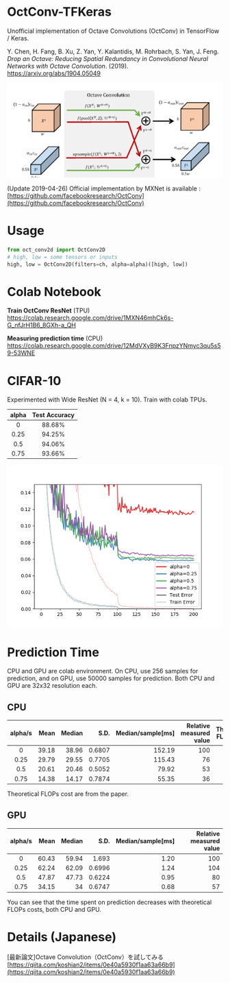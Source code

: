 # OctConv-TFKeras
Unofficial implementation of Octave Convolutions (OctConv) in TensorFlow / Keras. 

Y. Chen, H. Fang, B. Xu, Z. Yan, Y. Kalantidis, M. Rohrbach, S. Yan, J. Feng. *Drop an Octave: Reducing Spatial Redundancy in Convolutional Neural Networks with Octave Convolution*. (2019). https://arxiv.org/abs/1904.05049

![](octconv_02.png)

(Update 2019-04-26) Official implementation by MXNet is available : [https://github.com/facebookresearch/OctConv](https://github.com/facebookresearch/OctConv) 

# Usage
```python
from oct_conv2d import OctConv2D
# high, low = some tensors or inputs
high, low = OctConv2D(filters=ch, alpha=alpha)([high, low])
```

# Colab Notebook
**Train OctConv ResNet** (TPU)  
https://colab.research.google.com/drive/1MXN46mhCk6s-G_nfJrH1B6_8GXh-a_QH

**Measuring prediction time** (CPU)  
https://colab.research.google.com/drive/12MdVXyB9K3FnpzYNmyc3qu5s59-53WNE

# CIFAR-10
Experimented with Wide ResNet (N = 4, k = 10). Train with colab TPUs.

| alpha | Test Accuracy |
|:-----:|:----------:|
|   0   |   88.68%   |
|  0.25 |   94.25%   |
|  0.5  |   94.06%   |
|  0.75 |   93.66%   |

![](octconv_06.png)

# Prediction Time
CPU and GPU are colab environment. On CPU, use 256 samples for prediction, and on GPU, use 50000 samples for prediction. Both CPU and GPU are 32x32 resolution each.

## CPU
| alpha/s | Mean | Median | S.D. | Median/sample[ms] | Relative measured value  | Theoretical FLOPs cost |
|:----:|-------:|-------:|---------:|---------------------:|-----------:|------------------:|
|   0  |  39.18 |  38.96 |   0.6807 |               152.19 |        100 |               100 |
| 0.25 |  29.79 |  29.55 |   0.7705 |               115.43 |         76 |                67 |
|  0.5 |  20.61 |  20.46 |   0.5052 |                79.92 |         53 |                44 |
| 0.75 |  14.38 |  14.17 |   0.7874 |                55.35 |         36 |                30 |

Theoretical FLOPs cost are from the paper.

## GPU
| alpha/s | Mean | Median | S.D. | Median/sample[ms] | Relative measured value |
|:----:|-------:|-------:|---------:|---------------------:|-----------:|
|   0  |  60.43 |  59.94 |    1.693 |                 1.20 |        100 |
| 0.25 |  62.24 |  62.09 |   0.6996 |                 1.24 |        104 |
|  0.5 |  47.87 |  47.73 |   0.6224 |                 0.95 |         80 |
| 0.75 |  34.15 |     34 |   0.6747 |                 0.68 |         57 |

You can see that the time spent on prediction decreases with theoretical FLOPs costs, both CPU and GPU.

# Details (Japanese)
[最新論文]Octave Convolution（OctConv）を試してみる  
[https://qiita.com/koshian2/items/0e40a5930f1aa63a66b9](https://qiita.com/koshian2/items/0e40a5930f1aa63a66b9)
